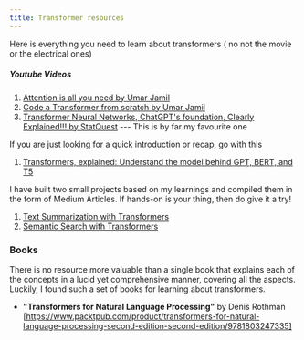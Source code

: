 ```yaml
---
title: Transformer resources
---
```


Here is everything you need to learn about transformers ( no not the movie or the electrical ones)

##### Youtube Videos

1. [Attention is all you need by Umar Jamil](https://www.youtube.com/watch?v=bCz4OMemCcA)
2. [Code a Transformer from scratch by Umar Jamil](https://youtu.be/ISNdQcPhsts?si=0NaUTqOlP9T7uOOF)
3. [Transformer Neural Networks, ChatGPT's foundation, Clearly Explained!!! by StatQuest](https://www.youtube.com/watch?v=zxQyTK8quyY) --- This is by far my favourite one

If you are just looking for a quick introduction or recap, go with this

1. [ Transformers, explained: Understand the model behind GPT, BERT, and T5](https://www.youtube.com/watch?v=SZorAJ4I-sA)

I have built two small projects based on my learnings and compiled them in the form of Medium Articles. If hands-on is your thing, then do give it a try!

1. [Text Summarization with Transformers]()
2. [Semantic Search with Transformers]()

### Books

There is no resource more valuable than a single book that explains each of the concepts in a lucid yet comprehensive manner, covering all the aspects. Luckily, I found such a set of books for learning about transformers.

- **"Transformers for Natural Language Processing"** by Denis Rothman [https://www.packtpub.com/product/transformers-for-natural-language-processing-second-edition-second-edition/9781803247335]
